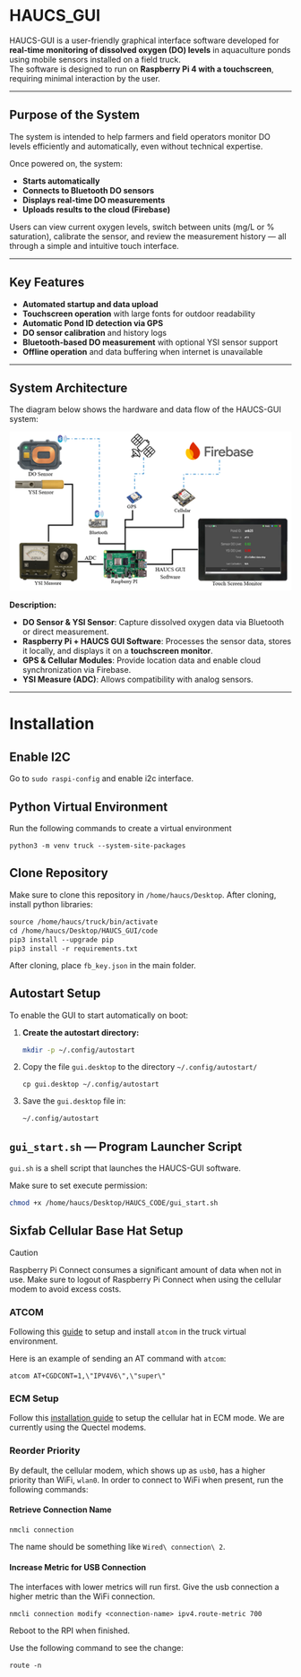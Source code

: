 # HAUCS_GUI

HAUCS-GUI is a user-friendly graphical interface software developed for **real-time monitoring of dissolved oxygen (DO) levels** in aquaculture ponds using mobile sensors installed on a field truck.  
The software is designed to run on **Raspberry Pi 4 with a touchscreen**, requiring minimal interaction by the user.

---

## Purpose of the System
The system is intended to help farmers and field operators monitor DO levels efficiently and automatically, even without technical expertise.

Once powered on, the system:
- **Starts automatically**
- **Connects to Bluetooth DO sensors**
- **Displays real-time DO measurements**
- **Uploads results to the cloud (Firebase)**

Users can view current oxygen levels, switch between units (mg/L or % saturation), calibrate the sensor, and review the measurement history — all through a simple and intuitive touch interface.

---

## Key Features
- **Automated startup and data upload**
- **Touchscreen operation** with large fonts for outdoor readability
- **Automatic Pond ID detection via GPS**
- **DO sensor calibration** and history logs
- **Bluetooth-based DO measurement** with optional YSI sensor support
- **Offline operation** and data buffering when internet is unavailable

---

## System Architecture
The diagram below shows the hardware and data flow of the HAUCS-GUI system:

![System Architecture](architecture.png)

**Description:**
- **DO Sensor & YSI Sensor**: Capture dissolved oxygen data via Bluetooth or direct measurement.
- **Raspberry Pi + HAUCS GUI Software**: Processes the sensor data, stores it locally, and displays it on a **touchscreen monitor**.
- **GPS & Cellular Modules**: Provide location data and enable cloud synchronization via Firebase.
- **YSI Measure (ADC)**: Allows compatibility with analog sensors.

---
# Installation

## Enable I2C
Go to `sudo raspi-config` and enable i2c interface.

## Python Virtual Environment
Run the following commands to create a virtual environment
```
python3 -m venv truck --system-site-packages
```

## Clone Repository
Make sure to clone this repository in `/home/haucs/Desktop`. After cloning, install python libraries:

```
source /home/haucs/truck/bin/activate
cd /home/haucs/Desktop/HAUCS_GUI/code
pip3 install --upgrade pip
pip3 install -r requirements.txt
```
After cloning, place `fb_key.json` in the main folder. 

## Autostart Setup
To enable the GUI to start automatically on boot:

1. **Create the autostart directory:**
   ```bash
   mkdir -p ~/.config/autostart
   ```
2. Copy the file `gui.desktop` to the directory `~/.config/autostart/`
   ```
   cp gui.desktop ~/.config/autostart
   ```
3. Save the `gui.desktop` file in:
   ```bash
   ~/.config/autostart
   ```

## `gui_start.sh` — Program Launcher Script
`gui.sh` is a shell script that launches the HAUCS-GUI software.

Make sure to set execute permission:
```bash
chmod +x /home/haucs/Desktop/HAUCS_CODE/gui_start.sh
```

## Sixfab Cellular Base Hat Setup

>[!CAUTION]
>Raspberry Pi Connect consumes a significant amount of data when not in use. Make sure to logout of Raspberry Pi Connect when using the cellular modem to avoid excess costs. 

### ATCOM

Following this [guide](https://docs.sixfab.com/page/sending-at-commands) to setup and install `atcom` in the truck virtual environment.

Here is an example of sending an AT command with `atcom`:
```
atcom AT+CGDCONT=1,\"IPV4V6\",\"super\"
```

### ECM Setup

Follow this [installation guide](https://docs.sixfab.com/page/cellular-internet-connection-in-ecm-mode) to setup the cellular hat in ECM mode. We are currently using the Quectel modems. 

### Reorder Priority

By default, the cellular modem, which shows up as `usb0`, has a higher priority than WiFi, `wlan0`. In order to connect to WiFi when present, run the following commands:

#### Retrieve Connection Name
```
nmcli connection
```
The name should be something like `Wired\ connection\ 2`.
#### Increase Metric for USB Connection
The interfaces with lower metrics will run first. Give the usb connection a higher metric than the WiFi connection. 
```
nmcli connection modify <connection-name> ipv4.route-metric 700
```
Reboot to the RPI when finished.

Use the following command to see the change:
```
route -n
```